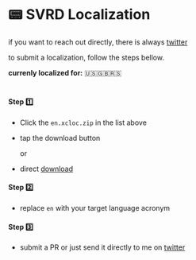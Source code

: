 #
# 📟 SVRD Localization

if you want to reach out directly, there is always [twitter]


to submit a localization, follow the steps bellow.

**currenly localized for:** 🇺🇸🇬🇧🇷🇸
#

#### Step 1️⃣
- Click the `en.xcloc.zip` in the list above
- tap the download button

  or

- direct [download]

#### Step 2️⃣
- replace `en` with your target language acronym

#### Step 3️⃣
- submit a PR or just send it directly to me on [twitter](https://www.twitter.com/emin_ui)

[download]: https://github.com/roblack/workshop/raw/main/Localizations/SVRD/en.xcloc.zip
[twitter]: https://www.twitter.com/emin_ui
